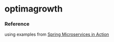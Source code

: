 # optimagrowth
### Reference
using examples from [Spring Microservices in Action](https://www.amazon.com/Spring-Microservices-Action-Second-Carnell/dp/1617296953)
